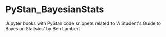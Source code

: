 # PyStan_BayesianStats
Jupyter books with PyStan code snippets related to 'A Student's Guide to Bayesian Staitsics' by Ben Lambert
